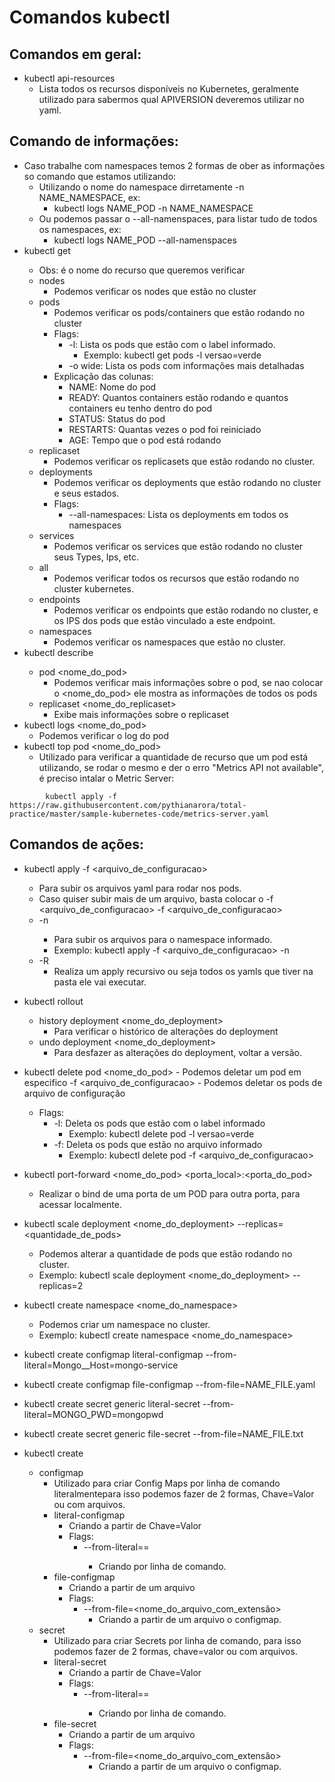 # Comandos kubectl
## Comandos em geral:
- kubectl api-resources
    - Lista todos os recursos disponíveis no Kubernetes, geralmente utilizado para sabermos qual APIVERSION deveremos utilizar no yaml.
## Comando de informações:

- Caso trabalhe com namespaces temos 2 formas de ober as informações so comando que estamos utilizando:
    - Utilizando o nome do namespace dirretamente -n NAME_NAMESPACE, ex:
        - kubectl logs NAME_POD -n NAME_NAMESPACE
    - Ou podemos passar o --all-namenspaces, para listar tudo de todos os namespaces, ex:
        -  kubectl logs NAME_POD --all-namenspaces
- kubectl get <objeto>
    - Obs: <objeto> é o nome do recurso que queremos verificar
    - nodes
        - Podemos verificar os nodes que estão no cluster
    - pods
        - Podemos verificar os pods/containers que estão rodando no cluster
        - Flags:
            - -l: Lista os pods que estão com o label informado.
                - Exemplo: kubectl get pods -l versao=verde
            - -o wide: Lista os pods com informações mais detalhadas
        - Explicação das colunas:
            - NAME: Nome do pod
            - READY: Quantos containers estão rodando e quantos containers eu tenho dentro do pod
            - STATUS: Status do pod
            - RESTARTS: Quantas vezes o pod foi reiniciado
            - AGE: Tempo que o pod está rodando
    - replicaset
        - Podemos verificar os replicasets que estão rodando no cluster.
    - deployments
        - Podemos verificar os deployments que estão rodando no cluster e seus estados.
        - Flags:
            - --all-namespaces: Lista os deployments em todos os namespaces
    - services
        - Podemos verificar os services que estão rodando no cluster seus Types, Ips, etc.
    - all
        - Podemos verificar todos os recursos que estão rodando no cluster kubernetes.
    - endpoints
        - Podemos verificar os endpoints que estão rodando no cluster, e os IPS dos pods que estão vinculado a este endpoint.
    - namespaces
        - Podemos verificar os namespaces que estão no cluster.
- kubectl describe <objeto>
    - pod <nome_do_pod>
        - Podemos verificar mais informações sobre o pod, se nao colocar o <nome_do_pod> ele mostra as informações de todos os pods
    - replicaset <nome_do_replicaset>
        - Exibe mais informações sobre o replicaset
- kubectl logs <nome_do_pod>
    - Podemos verificar o log do pod
- kubectl top pod <nome_do_pod>
    - Utilizado para verificar a quantidade de recurso que um pod está utilizando, se rodar o mesmo e der o erro "Metrics API not available", é preciso intalar o Metric Server:
````
        kubectl apply -f https://raw.githubusercontent.com/pythianarora/total-practice/master/sample-kubernetes-code/metrics-server.yaml
````
## Comandos de ações:
- kubectl apply -f <arquivo_de_configuracao>
    - Para subir os arquivos yaml para rodar nos pods.
    - Caso quiser subir mais de um arquivo, basta colocar o -f <arquivo_de_configuracao> -f <arquivo_de_configuracao>
    - -n <namespace>
        - Para subir os arquivos para o namespace informado.
        - Exemplo: kubectl apply -f <arquivo_de_configuracao> -n <namespace>
    - -R
        - Realiza um apply recursivo ou seja todos os yamls que tiver na pasta ele vai executar.
- kubectl rollout <objeto>
    - history deployment <nome_do_deployment>
        - Para verificar o histórico de alterações do deployment
    - undo deployment <nome_do_deployment>
        - Para desfazer as alterações do deployment, voltar a versão.
- kubectl delete <obejeto>
    pod <nome_do_pod>
        - Podemos deletar um pod em especifico
    -f <arquivo_de_configuracao>
        - Podemos deletar os pods de arquivo de configuração
    - Flags:
        - -l: Deleta os pods que estão com o label informado
            - Exemplo: kubectl delete pod -l versao=verde
        - -f: Deleta os pods que estão no arquivo informado
            - Exemplo: kubectl delete pod -f <arquivo_de_configuracao>
- kubectl port-forward <nome_do_pod> <porta_local>:<porta_do_pod>
    - Realizar o bind de uma porta de um POD para outra porta, para acessar localmente.

- kubectl scale deployment <nome_do_deployment> --replicas=<quantidade_de_pods>
    - Podemos alterar a quantidade de pods que estão rodando no cluster.
    - Exemplo: kubectl scale deployment <nome_do_deployment> --replicas=2

- kubectl create namespace <nome_do_namespace>
    - Podemos criar um namespace no cluster.
    - Exemplo: kubectl create namespace <nome_do_namespace>

- kubectl create configmap literal-configmap --from-literal=Mongo__Host=mongo-service
- kubectl create configmap file-configmap --from-file=NAME_FILE.yaml
- kubectl create secret generic literal-secret --from-literal=MONGO_PWD=mongopwd
- kubectl create secret generic file-secret --from-file=NAME_FILE.txt

- kubectl create <objeto>
    - configmap
        - Utilizado para criar Config Maps por linha de comando literalmentepara isso podemos fazer de 2 formas, Chave=Valor ou com arquivos.
        - literal-configmap
            - Criando a partir de Chave=Valor
            - Flags:
                - --from-literal=<chave>=<valor>
                    - Criando por linha de comando.
        - file-configmap
            - Criando a partir de um arquivo
            - Flags:
                - --from-file=<nome_do_arquivo_com_extensão>
                    - Criando a partir de um arquivo o configmap.
    - secret
        - Utilizado para criar Secrets por linha de comando, para isso podemos fazer de 2 formas, chave=valor ou com arquivos.
        - literal-secret
            - Criando a partir de Chave=Valor
            - Flags:
                - --from-literal=<chave>=<valor>
                    - Criando por linha de comando.
        - file-secret
            - Criando a partir de um arquivo
            - Flags:
                - --from-file=<nome_do_arquivo_com_extensão>
                    - Criando a partir de um arquivo o configmap.
